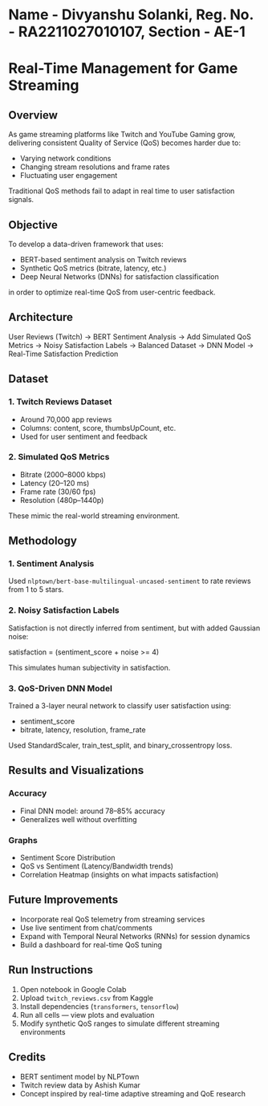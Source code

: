 # Name - Divyanshu Solanki, Reg. No. - RA2211027010107, Section - AE-1

# Real-Time Management for Game Streaming

## Overview

As game streaming platforms like Twitch and YouTube Gaming grow, delivering consistent Quality of Service (QoS) becomes harder due to:

- Varying network conditions  
- Changing stream resolutions and frame rates  
- Fluctuating user engagement  

Traditional QoS methods fail to adapt in real time to user satisfaction signals.

## Objective

To develop a data-driven framework that uses:

- BERT-based sentiment analysis on Twitch reviews  
- Synthetic QoS metrics (bitrate, latency, etc.)  
- Deep Neural Networks (DNNs) for satisfaction classification  

in order to optimize real-time QoS from user-centric feedback.

## Architecture

User Reviews (Twitch) -> BERT Sentiment Analysis -> Add Simulated QoS Metrics -> Noisy Satisfaction Labels -> Balanced Dataset -> DNN Model -> Real-Time Satisfaction Prediction

## Dataset

### 1. Twitch Reviews Dataset
- Around 70,000 app reviews  
- Columns: content, score, thumbsUpCount, etc.  
- Used for user sentiment and feedback

### 2. Simulated QoS Metrics
- Bitrate (2000–8000 kbps)  
- Latency (20–120 ms)  
- Frame rate (30/60 fps)  
- Resolution (480p–1440p)

These mimic the real-world streaming environment.

## Methodology

### 1. Sentiment Analysis
Used `nlptown/bert-base-multilingual-uncased-sentiment` to rate reviews from 1 to 5 stars.

### 2. Noisy Satisfaction Labels
Satisfaction is not directly inferred from sentiment, but with added Gaussian noise:

satisfaction = (sentiment_score + noise >= 4)

This simulates human subjectivity in satisfaction.

### 3. QoS-Driven DNN Model
Trained a 3-layer neural network to classify user satisfaction using:

- sentiment_score  
- bitrate, latency, resolution, frame_rate

Used StandardScaler, train_test_split, and binary_crossentropy loss.

## Results and Visualizations

### Accuracy
- Final DNN model: around 78–85% accuracy
- Generalizes well without overfitting

### Graphs
- Sentiment Score Distribution  
- QoS vs Sentiment (Latency/Bandwidth trends)  
- Correlation Heatmap (insights on what impacts satisfaction)

## Future Improvements

- Incorporate real QoS telemetry from streaming services  
- Use live sentiment from chat/comments  
- Expand with Temporal Neural Networks (RNNs) for session dynamics  
- Build a dashboard for real-time QoS tuning

## Run Instructions

1. Open notebook in Google Colab  
2. Upload `twitch_reviews.csv` from Kaggle  
3. Install dependencies (`transformers`, `tensorflow`)  
4. Run all cells — view plots and evaluation  
5. Modify synthetic QoS ranges to simulate different streaming environments

## Credits

- BERT sentiment model by NLPTown  
- Twitch review data by Ashish Kumar  
- Concept inspired by real-time adaptive streaming and QoE research
